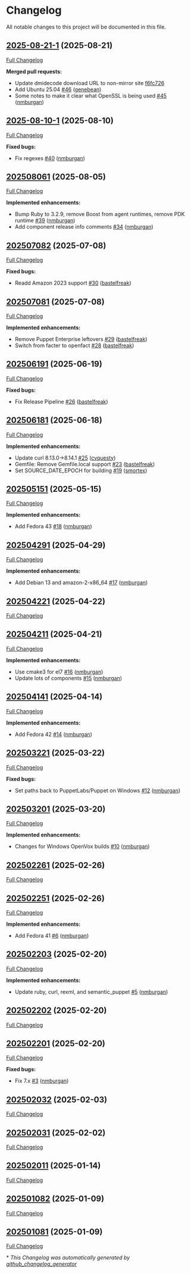 # Changelog
All notable changes to this project will be documented in this file.

## [2025-08-21-1](https://github.com/openvoxproject/puppet-runtime/tree/2025-08-21-1) (2025-08-21)

[Full Changelog](https://github.com/openvoxproject/puppet-runtime/compare/2025-08-10-1...2025-08-21-1)

**Merged pull requests:**

- Update dmidecode download URL to non-mirror site [f6fc726](https://github.com/OpenVoxProject/puppet-runtime/commit/f6fc726b0e2e92a02140aa859cd1bb873da7d127)
- Add Ubuntu 25.04 [\#46](https://github.com/OpenVoxProject/puppet-runtime/pull/46) ([genebean](https://github.com/genebean))
- Some notes to make it clear what OpenSSL is being used [\#45](https://github.com/OpenVoxProject/puppet-runtime/pull/45) ([nmburgan](https://github.com/nmburgan))

## [2025-08-10-1](https://github.com/openvoxproject/puppet-runtime/tree/2025-08-10-1) (2025-08-10)

[Full Changelog](https://github.com/openvoxproject/puppet-runtime/compare/202508061...2025-08-10-1)

**Fixed bugs:**

- Fix regexes [\#40](https://github.com/OpenVoxProject/puppet-runtime/pull/40) ([nmburgan](https://github.com/nmburgan))

## [202508061](https://github.com/openvoxproject/puppet-runtime/tree/202508061) (2025-08-05)

[Full Changelog](https://github.com/openvoxproject/puppet-runtime/compare/202507082...202508061)

**Implemented enhancements:**

- Bump Ruby to 3.2.9, remove Boost from agent runtimes, remove PDK runtime [\#39](https://github.com/OpenVoxProject/puppet-runtime/pull/39) ([nmburgan](https://github.com/nmburgan))
- Add component release info comments [\#34](https://github.com/OpenVoxProject/puppet-runtime/pull/34) ([nmburgan](https://github.com/nmburgan))

## [202507082](https://github.com/openvoxproject/puppet-runtime/tree/202507082) (2025-07-08)

[Full Changelog](https://github.com/openvoxproject/puppet-runtime/compare/202507081...202507082)

**Fixed bugs:**

- Readd Amazon 2023 support [\#30](https://github.com/OpenVoxProject/puppet-runtime/pull/30) ([bastelfreak](https://github.com/bastelfreak))

## [202507081](https://github.com/openvoxproject/puppet-runtime/tree/202507081) (2025-07-08)

[Full Changelog](https://github.com/openvoxproject/puppet-runtime/compare/202506191...202507081)

**Implemented enhancements:**

- Remove Puppet Enterprise leftovers [\#29](https://github.com/OpenVoxProject/puppet-runtime/pull/29) ([bastelfreak](https://github.com/bastelfreak))
- Switch from facter to openfact [\#28](https://github.com/OpenVoxProject/puppet-runtime/pull/28) ([bastelfreak](https://github.com/bastelfreak))

## [202506191](https://github.com/openvoxproject/puppet-runtime/tree/202506191) (2025-06-19)

[Full Changelog](https://github.com/openvoxproject/puppet-runtime/compare/202506181...202506191)

**Fixed bugs:**

- Fix Release Pipeline [\#26](https://github.com/OpenVoxProject/puppet-runtime/pull/26) ([bastelfreak](https://github.com/bastelfreak))

## [202506181](https://github.com/openvoxproject/puppet-runtime/tree/202506181) (2025-06-18)

[Full Changelog](https://github.com/openvoxproject/puppet-runtime/compare/202505151...202506181)

**Implemented enhancements:**

- Update curl 8.13.0-\>8.14.1 [\#25](https://github.com/OpenVoxProject/puppet-runtime/pull/25) ([cvquesty](https://github.com/cvquesty))
- Gemfile: Remove Gemfile.local support [\#23](https://github.com/OpenVoxProject/puppet-runtime/pull/23) ([bastelfreak](https://github.com/bastelfreak))
- Set SOURCE\_DATE\_EPOCH for building [\#19](https://github.com/OpenVoxProject/puppet-runtime/pull/19) ([smortex](https://github.com/smortex))

## [202505151](https://github.com/openvoxproject/puppet-runtime/tree/202505151) (2025-05-15)

[Full Changelog](https://github.com/openvoxproject/puppet-runtime/compare/202504291...202505151)

**Implemented enhancements:**

- Add Fedora 43 [\#18](https://github.com/OpenVoxProject/puppet-runtime/pull/18) ([nmburgan](https://github.com/nmburgan))

## [202504291](https://github.com/openvoxproject/puppet-runtime/tree/202504291) (2025-04-29)

[Full Changelog](https://github.com/openvoxproject/puppet-runtime/compare/202504221...202504291)

**Implemented enhancements:**

- Add Debian 13 and amazon-2-x86\_64 [\#17](https://github.com/OpenVoxProject/puppet-runtime/pull/17) ([nmburgan](https://github.com/nmburgan))

## [202504221](https://github.com/openvoxproject/puppet-runtime/tree/202504221) (2025-04-22)

[Full Changelog](https://github.com/openvoxproject/puppet-runtime/compare/202504211...202504221)

## [202504211](https://github.com/openvoxproject/puppet-runtime/tree/202504211) (2025-04-21)

[Full Changelog](https://github.com/openvoxproject/puppet-runtime/compare/202504141...202504211)

**Implemented enhancements:**

- Use cmake3 for el7 [\#16](https://github.com/OpenVoxProject/puppet-runtime/pull/16) ([nmburgan](https://github.com/nmburgan))
- Update lots of components [\#15](https://github.com/OpenVoxProject/puppet-runtime/pull/15) ([nmburgan](https://github.com/nmburgan))

## [202504141](https://github.com/openvoxproject/puppet-runtime/tree/202504141) (2025-04-14)

[Full Changelog](https://github.com/openvoxproject/puppet-runtime/compare/202503221...202504141)

**Implemented enhancements:**

- Add Fedora 42 [\#14](https://github.com/OpenVoxProject/puppet-runtime/pull/14) ([nmburgan](https://github.com/nmburgan))

## [202503221](https://github.com/openvoxproject/puppet-runtime/tree/202503221) (2025-03-22)

[Full Changelog](https://github.com/openvoxproject/puppet-runtime/compare/202503201...202503221)

**Fixed bugs:**

- Set paths back to PuppetLabs/Puppet on Windows [\#12](https://github.com/OpenVoxProject/puppet-runtime/pull/12) ([nmburgan](https://github.com/nmburgan))

## [202503201](https://github.com/openvoxproject/puppet-runtime/tree/202503201) (2025-03-20)

[Full Changelog](https://github.com/openvoxproject/puppet-runtime/compare/202502261...202503201)

**Implemented enhancements:**

- Changes for Windows OpenVox builds [\#10](https://github.com/OpenVoxProject/puppet-runtime/pull/10) ([nmburgan](https://github.com/nmburgan))

## [202502261](https://github.com/openvoxproject/puppet-runtime/tree/202502261) (2025-02-26)

[Full Changelog](https://github.com/openvoxproject/puppet-runtime/compare/202502251...202502261)

## [202502251](https://github.com/openvoxproject/puppet-runtime/tree/202502251) (2025-02-26)

[Full Changelog](https://github.com/openvoxproject/puppet-runtime/compare/202502203...202502251)

**Implemented enhancements:**

- Add Fedora 41 [\#6](https://github.com/OpenVoxProject/puppet-runtime/pull/6) ([nmburgan](https://github.com/nmburgan))

## [202502203](https://github.com/openvoxproject/puppet-runtime/tree/202502203) (2025-02-20)

[Full Changelog](https://github.com/openvoxproject/puppet-runtime/compare/202502202...202502203)

**Implemented enhancements:**

- Update ruby, curl, rexml, and semantic\_puppet [\#5](https://github.com/OpenVoxProject/puppet-runtime/pull/5) ([nmburgan](https://github.com/nmburgan))

## [202502202](https://github.com/openvoxproject/puppet-runtime/tree/202502202) (2025-02-20)

[Full Changelog](https://github.com/openvoxproject/puppet-runtime/compare/202502201...202502202)

## [202502201](https://github.com/openvoxproject/puppet-runtime/tree/202502201) (2025-02-20)

[Full Changelog](https://github.com/openvoxproject/puppet-runtime/compare/202502032...202502201)

**Fixed bugs:**

- Fix 7.x [\#3](https://github.com/OpenVoxProject/puppet-runtime/pull/3) ([nmburgan](https://github.com/nmburgan))

## [202502032](https://github.com/openvoxproject/puppet-runtime/tree/202502032) (2025-02-03)

[Full Changelog](https://github.com/openvoxproject/puppet-runtime/compare/202502031...202502032)

## [202502031](https://github.com/openvoxproject/puppet-runtime/tree/202502031) (2025-02-02)

[Full Changelog](https://github.com/openvoxproject/puppet-runtime/compare/202502011...202502031)

## [202502011](https://github.com/openvoxproject/puppet-runtime/tree/202502011) (2025-01-14)

[Full Changelog](https://github.com/openvoxproject/puppet-runtime/compare/202501082...202502011)

## [202501082](https://github.com/openvoxproject/puppet-runtime/tree/202501082) (2025-01-09)

[Full Changelog](https://github.com/openvoxproject/puppet-runtime/compare/202501081...202501082)

## [202501081](https://github.com/openvoxproject/puppet-runtime/tree/202501081) (2025-01-09)

[Full Changelog](https://github.com/openvoxproject/puppet-runtime/compare/202501080...202501081)



\* *This Changelog was automatically generated by [github_changelog_generator](https://github.com/github-changelog-generator/github-changelog-generator)*
